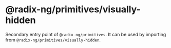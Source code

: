 # @radix-ng/primitives/visually-hidden

Secondary entry point of `@radix-ng/primitives`. It can be used by importing from `@radix-ng/primitives/visually-hidden`.
